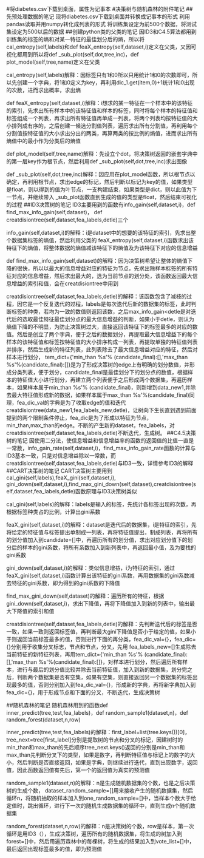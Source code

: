 #将diabetes.csv下载到桌面，属性为记事本
#决策树与随机森林的附件笔记
##先预处理数据的笔记
现将diabetes.csv下载到桌面并转换成记事本的形式
利用pandas读取并用numpy转化成列表的形式
将训练集设定为前500个数据，将测试集设定为500以后的数据
##创建python类的父类的笔记
因ID3和C4.5算法都用到训练集的标签的熵和对某一特征的最佳划分后的熵，所以将cal_entropy(self,labels)和def feaX_entropy(self,dataset,i)定义在父类，又因可视化都用到所以将def _sub_plot(self,dot,tree,inc)，def plot_model(self,tree,name)定义在父类

cal_entropy(self,labels)解释：因标签只有1和0所以只用统计1和0的次数即可，所以先创建一个字典，将1和0定义为key，再利用dic_1.get(item,0)+1统计1和0出现的次数，进而求出概率，求出熵

def feaX_entropy(self,dataset,i)解释：i想求的某一特征在一个样本中的该特征的索引，先求出所有样本中的该特征值和样本的标签，同时将每个样本的特征值和标签组成一个列表，再求出所有特征值再单成一列表，将两个列表均按特征值的大小排列成有序的，之后创建一候选分割值列表，遍历求出所有分割值，再利用每个分割值按特征值的大小求出分出的两类，再算两类的按比例的熵值，进而求出所有熵值中的最小作为分类后的熵值

def plot_model(self,tree,name)解释：先设立个dot，将决策树返回的嵌套字典中的第一层key作为根节点，然后利用def _sub_plot(self,dot,tree,inc)求出图像

def _sub_plot(self,dot,tree,inc)解释：因应用在plot_model函数，所以根节点以确定，再利用根节点，求出edge的标记，然后判断以标记为key的值，如果类型是float，则以得到的值为叶节点，一支构建结束，如果类型是dict，则以此值为下一节点，并继续带入 _sub_plot函数直到生成的值的类型是float，然后结束可视化的过程
##ID3决策树的笔记
ID3主要用到的函数有info_gain(self,dataset,i)，def find_max_info_gain(self,dataset)， def creatdisiontree(self,dataset,fea_labels,detle)三个

info_gain(self,dataset,i)的解释：i是dataset中的想要的该特征的索引，先求出整个数据集标签的熵值，然后利用父类的 feaX_entropy(self,dataset,i)函数求出该特征下的熵值，将整体数据的熵值减该特征下的熵值及为该特征下对应的信息增益

def find_max_info_gain(self,dataset)的解释：因为决策树希望让整体的熵值下降的很快，所以以最大的信息增益对应的特征为节点，先求出除样本标签的所有特征对应的信息增益，然后求出最大的，选为当前节点的划分处，该函数返回最大信息增益的索引和值，会在creatdisiontree中用到

creatdisiontree(self,dataset,fea_labels,detle)的解释：该函数包含了减枝的过程，因它是一个反复迭代的过程，labels是每次迭代后新的数据集的标签，此时判断标签的种类，若均为一致的数值则返回该数，之后max_info_gain<detle是对迭代后的选取最佳特征最佳划分点的最大信息增益的判断，如果小于detle，则认为熵值下降的不明显，为防止决策树过大，直接返回该特征下的标签最多的对应的数值。然后是创立了两个字典，便于之后的数据划分，再提取最大信息增益下的每个样本的该特征值和标签按特征值的大小排序构成一列表，再提取单独的特征值列表并排序，然后生成新的特征列表，此列表除去了最大信息增益对应的特征，然后对样本进行划分， tem_dict={'min_than %s'% (candidate_final):[],'max_than %s'%(candidate_final):[]}是为了形成决策树的edge上有明确的划分数值，并形成分类列表，便于划分，candidate_final是最佳划分下的划分点的数值，根据样本的特征值大小进行划分，再建立两个列表便于之后形成两个数据集，再遍历样本，如果样本属于min_than %s'% (candidate_final)，则新增到data_new1,并除去最大特征值形成新的数据，如果样本属于max_than %s'%(candidate_final)同理，fea_dic_val的字典是为了收取edge的值和迭代creatdisiontree(data_new1,fea_labels_new,detle)，让树向下生长直到遇到前面提到的两个限制条件停止，fea_dic是为了形成以特征为节点，min_than,max_than的edge。不断的产生新的dataset，fea_labels，对creatdisiontree(self,dataset,fea_labels,detle)不断迭代，生成树。
##C4.5决策树的笔记
因使用二分法，使信息增益和信息增益率的函数的返回值的比值一直是一常数，info_gain_rate(self,dataset,i)，find_max_info_gain_rate函数的计算与ID3基本一致，只是对信息增益除以一常数，而creatdisiontree(self,dataset,fea_labels,detle)与ID3一致，详情参考ID3的解释
##CART决策树的笔记
CART决策树主要用到cal_gini(self,labels),feaX_gini(self,dataset,i), gini_down(self,dataset,i),find_max_gini_down(self,dataset),creatdisiontree(self,dataset,fea_labels,detle)函数原理与ID3决策树类似

cal_gini(self,labels)的解释：labels是输入的标签，先统计各标签出现的次数，再根据标签种类占的比例，计算出gini系数

feaX_gini(self,dataset,i)的解释：dataset是迭代后的数据集，i是特征的索引，先将给定的特征值与标签提出单制成一列表，再将特征值提出，制成列表，再将所有的划分值加入到candidate=[]中，再遍历所有的划分值，求出对应划分值下的划分后的样本的gini系数，将所有系数加入到新列表中，再返回最小值，及为要找的gini系数

gini_down(self,dataset,i)的解释：类似信息增益，i为特征的索引，通过feaX_gini(self,dataset,i)函数计算出该特征的gini系数，再用数据集的gini系数减去特征的gini系数，即为得到的gini系数的下降值

find_max_gini_down(self,dataset)的解释：遍历所有的特征，根据gini_down(self,dataset,i)，求出下降值，再将下降值加入到新的列表中，输出最大下降值的索引和值

creatdisiontree(self,dataset,fea_labels,detle)的解释：先判断迭代后的标签是否一致，如果一致则返回标签值，再判断最大gini下降值是否小于给定的值，如果小于则返回当前标签最多的值，否则进行下面的再分类，fea_dic_val={}，fea_dic={}分别用于收集分叉标志，节点和节点，分叉，先用 fea_labels_new=[]生成除去当前特征的新特征列表，再用tem_dict={'min_than %s'% (candidate_final):[],'max_than %s'%(candidate_final):[]}，对样本进行划分，然后遍历所有样本，进行与最后的划分值比较并除去当前特征值，加入到新的数据集，划分完之后，判断两个数据集是否有空集，如果有空集，则直接返回另一个数据集的标签出现最多的值，否则分别加入到fea_dic_val={}，形成新的字典，再将新字典加入到fea_dic={}，用于形成节点和下面的分叉，不断迭代，生成决策树

##随机森林的笔记
随机森林用到的函数def inner_predict(tree,test,fea_labels)，def random_sample1(dataset,n)，def random_forest(dataset,n,row)

inner_predict(tree,test,fea_labels)的解释：first_label=list(tree.keys())[0]，tree_next=tree[first_label]分别是提取树的节点和分叉的标记，因建树时的min_than和max_than的先后顺序tree_next.keys()返回的分别是min_than和max_than先判断分叉下的类型，如果是数字，再判断特征值与标记上的数字的大小，然后判断是否直接返回，如果是字典，则继续进行迭代，直到出现数字，返回值，因此函数返回值有先后，第一个的返回值为真实的预测值

random_sample1(dataset,n)的解释：n是生成随机数据集的个数，也是之后决策树的生成个数， dataset_random_sample=[]用来接收产生的随机数据集，然后循环n，将随机抽取的样本加入到one_random_sample=[]中，当样本个数大于给定值时，跳出循环，进行下一次的随机生成数据集的循环中，直到生成n个随机数据集

random_forest(dataset,n,row)的解释：n是决策树的个数，row是样本，第一次循环是用ID3（），生成决策树，遍历所有的随机数据集，将生成的树加入到forest=[]中，然后用遍历森林中的每棵树，将生成的结果加入到vote_list=[]中，最后返回出现标签最多的值，即为预测值
